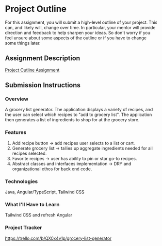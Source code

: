 # Project Outline
For this assignment, you will submit a high-level outline of your project. This can, and likely will, change over time. In particular, your mentor will provide direction and feedback to help sharpen your ideas. So don't worry if you feel unsure about some aspects of the outline or if you have to change some things later.

## Assignment Description
[Project Outline Assignment](https://education.launchcode.org/liftoff/modules/assignments/project-outline)

## Submission Instructions

### Overview
A grocery list generator. The application displays a variety of recipes, and the user can select which recipes to "add to grocery list". The application then generates a list of ingredients to shop for at the grocery store.
### Features
1. Add recipe button -> add recipes user selects to a list or cart.
2. Generate grocery list -> tallies up aggregate ingredients needed for all recipes selected.
3. Favorite recipes -> user has ability to pin or star go-to recipes.
4. Abstract classes and interfaces implementation -> DRY and organizational ethos for back end code.
### Technologies
Java, Angular/TypeScript, Tailwind CSS 
### What I'll Have to Learn
Tailwind CSS and refresh Angular
### Project Tracker
https://trello.com/b/QX0x4v1p/grocery-list-generator
